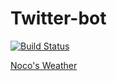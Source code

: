 # Twitter-bot
[![Build Status](https://travis-ci.org/smrmkt/twitter-bot.svg?branch=feature%2Fnoco-weather-test)](https://travis-ci.org/smrmkt/twitter-bot)

[Noco's Weather](https://twitter.com/noco_weather)